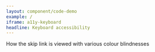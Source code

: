 ```yaml
---
layout: component/code-demo
example: /
iframe: a11y-keyboard
headline: Keyboard accessibility
---
```


How the skip link is viewed with various colour blindnesses
